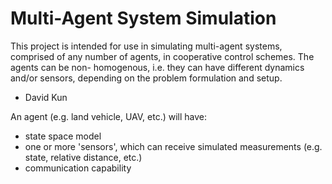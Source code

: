 # Multi-Agent System Simulation #

This project is intended for use in simulating multi-agent systems, comprised
of any number of agents, in cooperative control schemes. The agents can be non-
homogenous, i.e. they can have different dynamics and/or sensors, depending
on the problem formulation and setup.

- David Kun


An agent (e.g. land vehicle, UAV, etc.) will have:

- state space model
- one or more 'sensors', which can receive simulated measurements (e.g. state, 
relative distance, etc.)
- communication capability

